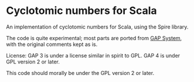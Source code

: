 Cyclotomic numbers for Scala
============================

An implementation of cyclotomic numbers for Scala, using the Spire library.

The code is quite experimental; most parts are ported from [GAP System](http://www.gap-system.org/Gap3/gap3.html),
with the original comments kept as is.

License: GAP 3 is under a license similar in spirit to GPL.
GAP 4 is under GPL version 2 or later.

This code should morally be under the GPL version 2 or later.
